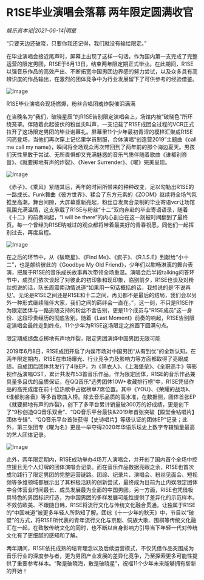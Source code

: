 # R1SE毕业演唱会落幕 两年限定圆满收官

*娱乐资本论|2021-06-14|明星*

“只要天边还破晓，只要你我还记得，我们就没有输给限定。”

在毕业演唱会接近尾声时，屏幕上出现了这样一句话。作为国内第一支完成了完整运营的限定男团，R1SE于6月13日，结束两年限定期正式毕业。在此期间，R1SE以强音乐作品的高效产出、不断拓宽中国男团边界感的努力尝试，以及众多具有高辨识度的作品输出，在激烈的团体竞争中为行业发展留下了可供参考的经验借鉴。

![Image](http://static.ylzbl.com/uploads/ueditor/php/upload/image/20210614/1623661672812923.jpeg)

R1SE毕业演唱会现场燃爆，粉丝合唱团魂炸裂催泪满满

在当晚名为“我们，破晓星辰”的R1SE告别限定演唱会上，场馆内被“破晓色”所环绕笼罩。伴随着此起彼伏的粉丝尖叫声，一支记载了R1SE成团全过程的VCR正式拉开了这场限定男团的毕业谢幕礼。屏幕里11个少年最初青涩的模样汇聚成R1SE闪亮登场，当他们再次穿上记忆里学员制服，合体演唱“创造营2019”主题曲《call me call my name》，瞬间将全场观众再次带回到了两年前的那个海边夏天。男孩们天性里敢于尝试、无所畏惧却又充满魅惑的音乐气质伴随着歌曲《谁都别吝啬》、《就要掷地有声的炸裂》、《Never Surrender》、《曜》完美呈现。

![Image](http://static.ylzbl.com/uploads/ueditor/php/upload/image/20210614/1623661686448518.jpeg)

《赤子》、《乘风》紧随其后，两年的时间所带来的种种改变，足以勾勒出R1SE的一路成长。Funk舞曲《彼方世界》、糅合了东方元素的《ZOOM》继续将全场气氛推至高潮。舞台间隙，大屏幕重新亮起，粉丝自发聚合录制的毕业寄语vcr让场馆氛围充满温情，这支承载了R1SE与粉丝“十二”双向奔赴的毕业寄语语录，随着《十二》的前奏响起，“I will be there”的内心剖白在这一刻被时间翻到了最终页。每一个曾经为R1SE呐喊过的观众都将带着最美好的青春祝愿，同他们一起挥别过去，再度启程。

![Image](http://static.ylzbl.com/uploads/ueditor/php/upload/image/20210614/1623661704214160.jpeg)

在之后的环节中，从《破晓星》、《Find Me》、《疯子》、《R.1.S.E》到献给“小十二”，也是献给彼此的《Goodbye My Old Friend》，少年们以酣畅淋漓的舞台表演，把属于R1SE的音乐成长故事再次带领全场重温。演唱会后半段talking问答环节中，成员们依次谈起了对彼此的初印象和现印象，临别前夕，R1SE也谈及对粉丝想说的话，队长周震南动情说道“如果用一句话概括的话，我想说的是‘不说再见’。无论是R1SE之间还是R1SE和十二之间，再见都不是最后的结局，我们会以另外一种形式继续陪伴大家，我们之间的羁绊会一直在。”，这一刻，不只是R1SE作为限定团体与一路追随支持的粉丝不舍告别，更是11个成员与“R1SE成员”这一身份、这段珍贵经历的彻底告别。随着《Last Moment》前奏的响起，R1SE告别限定演唱会最终走到终点，11个少年为R1SE这场限定之旅画下圆满句点。

限定期成绩盘点掷地有声地炸裂，限定男团演绎中国男团无限可能

2019年6月8日，R1SE成团开启了内娱市场对中国男团“从有到优”的全新认知。在两年限定期内，R1SE在市场曝光、行业竞争力及影响力等方面都取得了亮眼成绩。自成团后团体共发行了4张EP，为《黑衣人》、《上海堡垒》、《全职高手》等影视作品演唱OST，累计共发布53首音乐作品。作为限定团体，R1SE的音乐作品兼具量多且优的品质保证，在QQ音乐“选秀团体10W+收藏排行榜”中，R1SE凭借作品的高完成度在前十位热歌中占据榜单7席位置。其中《YOU》、《荣耀的战场》、《谁都别吝啬》等多首歌曲入榜。除去音乐品质的高水准，在数据侧，团体首张EP《就要掷地有声的炸裂》，创下了多平台累计销量破300万的好成绩，更是创下了“9秒创造QQ音乐双金”、“QQ音乐平台最快&2019年首张突破【殿堂金钻唱片】团体专辑”、“QQ音乐平台首张获得【史诗唱片】等级认证的团体EP”记录；此外，第三张团专《曜为名》更是一举夺得2020年华语乐坛史上数字专辑销量最高的艺人团体记录。

![Image](http://static.ylzbl.com/uploads/ueditor/php/upload/image/20210614/1623661727954903.jpeg)

此外，两年限定期内，R1SE成功举办4场万人演唱会，并开创了国内首个全场中控应援且无个人灯牌的团体演唱会记录。而在音乐作品数据亮眼之余，R1SE也首次成功践行了限定男团的完整运营链路。团综、纪录片、演唱会、粉丝见面会、短视频等多维领域都展示出了其积极活跃的创新尝试，最终成为目前为止内娱限定团体中合体营业时间最长、成员发展最为全面的中国男团。另一方面，RISE也凭借极具特色的男团标识打造，为中国男团的多样发展可能性提供了差异化的示范样本。不效仿欧美、不跟随日韩，R1SE将流行文化与传统文化融合贯通，让独属于R1SE的“中国味道”被更多年轻人所熟知了解。团综《十一少年的秋天》中，节目以“破壁”的方式，将R1SE所代表的青年流行文化与京剧、侗族大歌、围棋等传统文化融汇在一起，在致敬传统文化的同时，也不断以自身影响力引导当下年轻一代对传统文化有了更细腻的感知和了解。

两年期间，R1SE依托成熟的培育理念以及后续运营模式，不仅凭借作品突围成为音乐行业的深度参与者，更为男团产业发展的差异化竞争，乃至探索更多可能性提供了重要参考样本。“聚是破晓海，散是破晓星”，祝福11个少年未来能够拥有崭新的开始！


